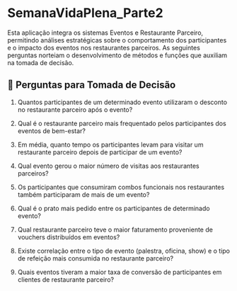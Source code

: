 # SemanaVidaPlena_Parte2
Esta aplicação integra os sistemas Eventos e Restaurante Parceiro, permitindo análises estratégicas sobre o comportamento dos participantes e o impacto dos eventos nos restaurantes parceiros.
As seguintes perguntas norteiam o desenvolvimento de métodos e funções que auxiliam na tomada de decisão.


## 🧠 Perguntas para Tomada de Decisão

1. Quantos participantes de um determinado evento utilizaram o desconto no restaurante parceiro após o evento?

2. Qual é o restaurante parceiro mais frequentado pelos participantes dos eventos de bem-estar?

3. Em média, quanto tempo os participantes levam para visitar um restaurante parceiro depois de participar de um evento?

4. Qual evento gerou o maior número de visitas aos restaurantes parceiros?

5. Os participantes que consumiram combos funcionais nos restaurantes também participaram de mais de um evento?

6. Qual é o prato mais pedido entre os participantes de determinado evento?

7. Qual restaurante parceiro teve o maior faturamento proveniente de vouchers distribuídos em eventos?

8. Existe correlação entre o tipo de evento (palestra, oficina, show) e o tipo de refeição mais consumida no restaurante parceiro?

9. Quais eventos tiveram a maior taxa de conversão de participantes em clientes de restaurante parceiro?
